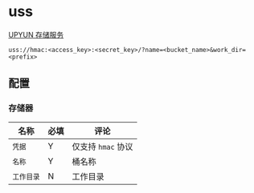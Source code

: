 # uss

[UPYUN 存储服务](https://www.upyun.com/products/file-storage)

`uss://hmac:<access_key>:<secret_key>/?name=<bucket_name>&work_dir=<prefix>`

## 配置

### 存储器

| 名称     | 必填 | 评论            |
| ------ | -- | ------------- |
| `凭据`   | Y  | 仅支持 `hmac` 协议 |
| `名称`   | Y  | 桶名称           |
| `工作目录` | N  | 工作目录          |

